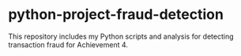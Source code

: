 # python-project-fraud-detection
This repository includes my Python scripts and analysis for detecting transaction fraud for Achievement 4.
